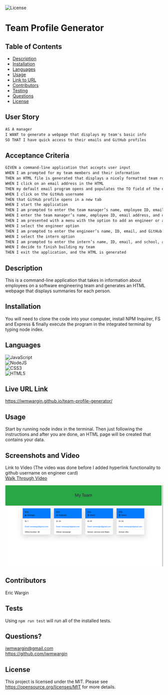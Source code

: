 ![License](https://img.shields.io/badge/License-MIT-yellow.svg)

# Team Profile Generator

## Table of Contents

- [Description](#description)
- [Installation](#installation)
- [Languages](#languages)
- [Usage](#usage)
- [Link to URL](#live-url-link)
- [Contributors](#contributors)
- [Testing](#tests)
- [Questions](#questions)
- [License](#license)

## User Story

```md
AS A manager
I WANT to generate a webpage that displays my team's basic info
SO THAT I have quick access to their emails and GitHub profiles
```

## Acceptance Criteria

```md
GIVEN a command-line application that accepts user input
WHEN I am prompted for my team members and their information
THEN an HTML file is generated that displays a nicely formatted team roster based on user input
WHEN I click on an email address in the HTML
THEN my default email program opens and populates the TO field of the email with the address
WHEN I click on the GitHub username
THEN that GitHub profile opens in a new tab
WHEN I start the application
THEN I am prompted to enter the team manager’s name, employee ID, email address, and office number
WHEN I enter the team manager’s name, employee ID, email address, and office number
THEN I am presented with a menu with the option to add an engineer or an intern or to finish building my team
WHEN I select the engineer option
THEN I am prompted to enter the engineer’s name, ID, email, and GitHub username, and I am taken back to the menu
WHEN I select the intern option
THEN I am prompted to enter the intern’s name, ID, email, and school, and I am taken back to the menu
WHEN I decide to finish building my team
THEN I exit the application, and the HTML is generated
```

## Description

This is a command-line application that takes in information about employees on a software engineering team and generates an HTML webpage that displays summaries for each person.

## Installation

You will need to clone the code into your computer, install NPM Inquirer, FS and Express & finally execute the program in the integrated terminal by typing node index.

## Languages

![JavaScript](https://img.shields.io/badge/javascript-%23323330.svg?style=for-the-badge&logo=javascript&logoColor=%23F7DF1E)
   <br>
![NodeJS](https://img.shields.io/badge/node.js-6DA55F?style=for-the-badge&logo=node.js&logoColor=white)
   <br>
![CSS3](https://img.shields.io/badge/css3-%231572B6.svg?style=for-the-badge&logo=css3&logoColor=white)
   <br>
![HTML5](https://img.shields.io/badge/html5-%23E34F26.svg?style=for-the-badge&logo=html5&logoColor=white)
   <br>

## Live URL Link

https://iwmwargin.github.io/team-profile-generator/

## Usage

Start by running node index in the terminal. Then just following the instructions and after you are done, an HTML page will be created that contains your data.

 ## Screenshots and Video
  Link to Video (The video was done before I added hyperlink functionality to github username on engineer card)
  <br>
  <a href="https://drive.google.com/drive/u/0/folders/1Er3n4Y2HdMRJ_Ohd_NkCspeYVqWeuwg6" target="_blank">Walk Through Video</a>

  <img src="https://github.com/iwmwargin/team-profile-generator/blob/main/img/Team.png">

## Contributors

Eric Wargin

## Tests

Using `npm run test` will run all of the installed tests.

## Questions?

iwmwargin@gmail.com
<br>
https://github.com/iwmwargin

## License

This project is licensed under the MIT. Please see https://opensource.org/licenses/MIT for more details.
